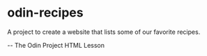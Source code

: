 # odin-recipes
A project to create a website that lists some of our favorite recipes.

-- The Odin Project HTML Lesson